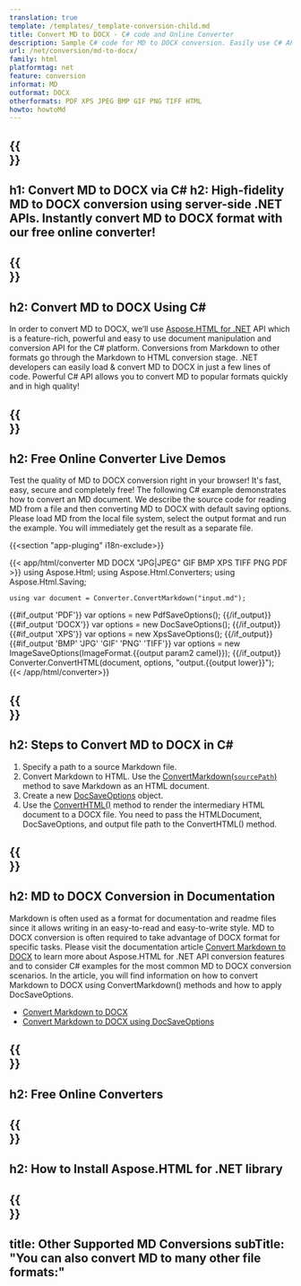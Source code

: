 ```yaml
---
translation: true
template: /templates/_template-conversion-child.md
title: Convert MD to DOCX - C# code and Online Converter
description: Sample C# code for MD to DOCX conversion. Easily use C# API within any .NET application. Try online MD to DOCX Converter for free!
url: /net/conversion/md-to-docx/
family: html
platformtag: net
feature: conversion
informat: MD
outformat: DOCX
otherformats: PDF XPS JPEG BMP GIF PNG TIFF HTML
howto: howtoMd
---
```


{{<section banner>}}
---
h1: Convert MD to DOCX via C#
h2: High-fidelity MD to DOCX conversion using server-side .NET APIs. Instantly convert MD to DOCX format with our free online converter!
---

{{<section overview>}}
---
h2: Convert MD to DOCX Using C#
---

In order to convert MD to DOCX, we’ll use [Aspose.HTML for .NET](https://products.aspose.com/html/{{lang.url-fragment}}net/) API which is a feature-rich, powerful and easy to use document manipulation and conversion API for the C# platform. Conversions from Markdown to other formats go through the Markdown to HTML conversion stage. .NET developers can easily load & convert MD to DOCX in just a few lines of code. Powerful C# API allows you to convert MD to popular formats quickly and in high quality!

{{<section demos>}}
---
h2: Free Online Converter Live Demos
---

Test the quality of MD to DOCX conversion right in your browser! It's fast, easy, secure and completely free! The following C# example demonstrates how to convert an MD document. We describe the source code for reading MD from a file and then converting MD to DOCX with default saving options. Please load MD from the local file system, select the output format and run the example. You will immediately get the result as a separate file.

{{<section "app-pluging" i18n-exclude>}}

{{< app/html/converter MD DOCX "JPG|JPEG" GIF BMP XPS TIFF PNG PDF >}}
using Aspose.Html;
using Aspose.Html.Converters;
using Aspose.Html.Saving;

    using var document = Converter.ConvertMarkdown("input.md");
{{#if_output 'PDF'}}
    var options = new PdfSaveOptions();
{{/if_output}}
{{#if_output 'DOCX'}}
    var options = new DocSaveOptions();
{{/if_output}}
{{#if_output 'XPS'}}
    var options = new XpsSaveOptions();
{{/if_output}}
{{#if_output 'BMP' 'JPG' 'GIF' 'PNG' 'TIFF'}}
    var options = new ImageSaveOptions(ImageFormat.{{output param2 camel}});
{{/if_output}}
    Converter.ConvertHTML(document, options, "output.{{output lower}}");   
{{< /app/html/converter>}}


{{<section steps>}}
---
h2: Steps to Convert MD to DOCX in C#
---

1.  Specify a path to a source Markdown file.
1.  Convert Markdown to HTML. Use the [ConvertMarkdown(`sourcePath`)](https://reference.aspose.com/html/net/aspose.html.converters/converter/convertmarkdown/#convertmarkdown_4) method to save Markdown as an HTML document.
1.  Create a new [DocSaveOptions](https://reference.aspose.com/html/net/aspose.html.saving/docsaveoptions/) object.
1.  Use the [ConvertHTML()](https://reference.aspose.com/html/net/aspose.html.converters/converter/converthtml/) method to render the intermediary HTML document to a DOCX file. You need to pass the HTMLDocument, DocSaveOptions, and output file path to the ConvertHTML() method.

{{<section documentation>}}
---
h2: MD to DOCX Conversion in Documentation
---

Markdown is often used as a format for documentation and readme files since it allows writing in an easy-to-read and easy-to-write style. MD to DOCX conversion is often required to take advantage of DOCX format for specific tasks. Please visit the documentation article [Convert Markdown to DOCX](https://docs.aspose.com/html/net/converting-between-formats/markdown-to-docx/) to learn more about Aspose.HTML for .NET API conversion features and to consider C# examples for the most common MD to DOCX conversion scenarios. In the article, you will find information on how to convert Markdown to DOCX using ConvertMarkdown() methods and how to apply DocSaveOptions.

 - <a href="https://docs.aspose.com/html/net/converting-between-formats/markdown-to-docx/#convert-markdown-to-docx" target="_blank">Convert Markdown to DOCX</a>
 - <a href="https://docs.aspose.com/html/net/converting-between-formats/markdown-to-docx/#convert-markdown-to-docx-using-docsaveoptions" target="_blank">Convert Markdown to DOCX using DocSaveOptions</a>

{{<section online-converters>}}
---
h2: Free Online Converters
---

{{<section get-started>}}
---
h2: How to Install Aspose.HTML for .NET library
---

{{<section other-conversions>}}
---
title: Other Supported MD Conversions
subTitle: "You can also convert MD to many other file formats:"
---